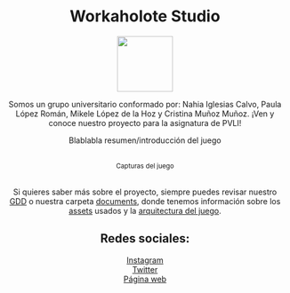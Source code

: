 <h1 align = "center">Workaholote Studio</h1>
<div align = "center">
  <img src = "https://github.com/nahigles/Workaholote/blob/main/assets/images/Logo.png" height= "100px" widht="auto">
 <p>
  Somos un grupo universitario conformado por: Nahia Iglesias Calvo, Paula López Román, Mikele López de la Hoz y Cristina Muñoz Muñoz.
¡Ven y conoce nuestro proyecto para la asignatura de PVLI!
  </p>
<p>
Blablabla resumen/introducción del juego
</p>

<br><sub>Capturas del juego</sub>

<p>
<br>Si quieres saber más sobre el proyecto, siempre puedes revisar nuestro <a href="https://github.com/nahigles/Workaholote/blob/main/documents/GDD.md">GDD</a> o nuestra carpeta <a href="https://github.com/nahigles/Workaholote/blob/main/documents">documents</a>, donde tenemos información sobre los <a href="https://github.com/nahigles/Workaholote/blob/main/documents/assets.md">assets</a> usados y la <a href="https://github.com/nahigles/Workaholote/blob/main/documents/architecture.md">arquitectura del juego</a>.   
</p> 

<h2 align = "center"> Redes sociales: </h2> 
<a href="https://www.instagram.com/workaholotestudio/">Instagram</a><br>   
<a href="https://twitter.com/Workaholote">Twitter</a><br>   
<a href="https://nahigles.github.io/Workaholote/">Página web</a>
